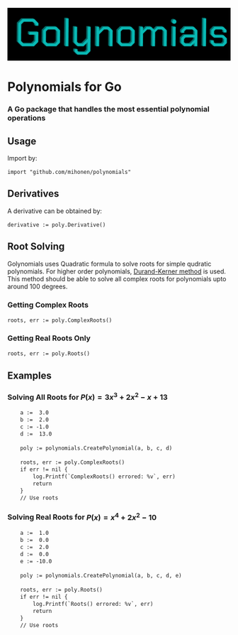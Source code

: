 ![Logo](./images/golynomials.png)

# Polynomials for Go
### A Go package that handles the most essential polynomial operations

## Usage

Import by:   
```
import "github.com/mihonen/polynomials"

```



## Derivatives
A derivative can be obtained by: 
```
derivative := poly.Derivative()

```

## Root Solving

Golynomials uses Quadratic formula to solve roots for simple qudratic polynomials. For higher order polynomials, [Durand-Kerner method](https://en.wikipedia.org/wiki/Durand–Kerner_method) is used. This method should be able to solve all complex roots for polynomials upto around 100 degrees.

### Getting Complex Roots

```
roots, err := poly.ComplexRoots()

```

### Getting Real Roots Only

```
roots, err := poly.Roots()

```


## Examples 
### Solving All Roots for $P(x) = 3x^3 + 2x^2 -x + 13$


```
    a :=  3.0
    b :=  2.0
    c := -1.0
    d :=  13.0

    poly := polynomials.CreatePolynomial(a, b, c, d)

    roots, err := poly.ComplexRoots()
    if err != nil {
        log.Printf(`ComplexRoots() errored: %v`, err)
        return
    }
    // Use roots

```

### Solving Real Roots for $P(x) = x^4 + 2x^2 -10$


```
    a :=  1.0
    b :=  0.0
    c :=  2.0
    d :=  0.0
    e := -10.0

    poly := polynomials.CreatePolynomial(a, b, c, d, e)

    roots, err := poly.Roots()
    if err != nil {
        log.Printf(`Roots() errored: %v`, err)
        return
    }
    // Use roots

```






